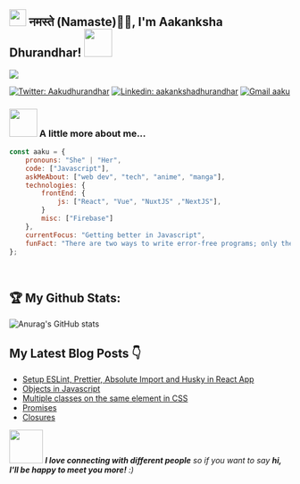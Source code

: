 <h2><img src="https://emojis.slackmojis.com/emojis/images/1531849430/4246/blob-sunglasses.gif?1531849430" width="30"/> नमस्ते (Namaste)🙏🏻, I'm Aakanksha Dhurandhar! <img src="https://media.giphy.com/media/12oufCB0MyZ1Go/giphy.gif" width="50"></h2>


![](https://visitor-badge.laobi.icu/badge?page_id=aakankshadhurandhar.aakankshadhurandhar) 

[![Twitter: Aakudhurandhar](https://img.shields.io/twitter/follow/Aakudhurandhar?style=social)](https://twitter.com/Aakudhurandhar)
[![Linkedin: aakankshadhurandhar](https://img.shields.io/badge/-aakankshadhurandhar-blue?style=flat-square&logo=Linkedin&logoColor=white&link=https://www.linkedin.com/in/aakankshadhurandhar/)](https://www.linkedin.com/in/aakankshadhurandhar/)
[![Gmail aaku](https://img.shields.io/github/followers/aakankshadhurandhar?label=follow&style=social)](https://github.com/aakankshadhurandhar)

### <img src="https://media.giphy.com/media/VgCDAzcKvsR6OM0uWg/giphy.gif" width="50"> A little more about me...

```javascript
const aaku = {
    pronouns: "She" | "Her",
    code: ["Javascript"],
    askMeAbout: ["web dev", "tech", "anime", "manga"],
    technologies: {
        frontEnd: {
            js: ["React", "Vue", "NuxtJS" ,"NextJS"],
        }
        misc: ["Firebase"]
    },
    currentFocus: "Getting better in Javascript",
    funFact: "There are two ways to write error-free programs; only the third one works"
};
```






<br>

## :trophy: My Github Stats:
![Anurag's GitHub stats](https://github-readme-stats.vercel.app/api?username=aakankshadhurandhar&theme=dark&show_icons=true)
<div>







## My Latest Blog Posts 👇
<!-- BLOG-POST-LIST:START -->
- [Setup ESLint, Prettier, Absolute Import and Husky in React App](https://aakankshadhurandhar.hashnode.dev/setup-eslint-prettier-absolute-import-and-husky-in-react-app)
- [Objects in Javascript](https://aakankshadhurandhar.hashnode.dev/objects-in-javascript)
- [Multiple classes on the same element in  CSS](https://aakankshadhurandhar.hashnode.dev/multiple-classes-on-the-same-element-in-css)
- [Promises](https://aakankshadhurandhar.hashnode.dev/promises)
- [Closures](https://aakankshadhurandhar.hashnode.dev/closures)
<!-- BLOG-POST-LIST:END -->




<img src="https://media.giphy.com/media/LnQjpWaON8nhr21vNW/giphy.gif" width="60"> <em><b>I love connecting with different people</b> so if you want to say <b>hi, I'll be happy to meet you more!</b> :)</em>








